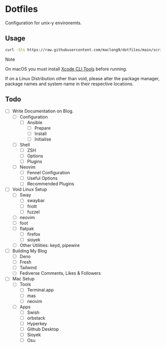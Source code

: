 # Dotfiles

Configuration for unix-y environemts.

## Usage

```sh
curl -Sls https://raw.githubusercontent.com/maclong9/dotfiles/main/scripts/install.sh | sh -s -- "initialise"
```

> [!NOTE] 
> On macOS you must install [Xcode CLI Tools](https://stackoverflow.com/a/9329325) before running.
> 
> If on a Linux Distribution other than void, please alter the package manager, package names and system name in their respective locations.

## Todo

- [ ] Write Documentation on Blog.
  - [ ] Configuration
    - [ ] Ansible
      - [ ] Prepare
      - [ ] Install
      - [ ] Initialise
  - [ ] Shell
    - [ ] ZSH
    - [ ] Options
    - [ ] Plugins
  - [ ] Neovim
    - [ ] Fennel Configuration
    - [ ] Useful Options
    - [ ] Recommended Plugins
- [ ] Void Linux Setup
  - [ ] Sway
    - [ ] swaybar
    - [ ] fnott
    - [ ] fuzzel
  - [ ] neovim
  - [ ] foot
  - [ ] flatpak
    - [ ] firefox
    - [ ] sioyek
  - [ ] Other Utilities: keyd, pipewire
 - [ ] Building My Blog
   - [ ] Deno
   - [ ] Fresh
   - [ ] Tailwind
   - [ ] Fediverse Comments, Likes & Followers
- [ ] Mac Setup
  - [ ] Tools
    - [ ] Terminal.app
    - [ ] mas
    - [ ] neovim
  - [ ] Apps
    - [ ] Swish
    - [ ] orbstack
    - [ ] Hyperkey
    - [ ] Github Desktop
    - [ ] Sioyek
    - [ ] Osu
